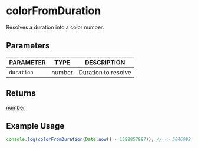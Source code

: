 # colorFromDuration

Resolves a duration into a color number.

## Parameters

| PARAMETER | TYPE | DESCRIPTION |
| --------- | ---- | ----------- |
| `duration` | number | Duration to resolve |

## Returns

[number](https://developer.mozilla.org/en-US/docs/Web/JavaScript/Reference/Global_Objects/Number)

## Example Usage

```js
console.log(colorFromDuration(Date.now() - 1588857987)); // -> 5046092.5
```
